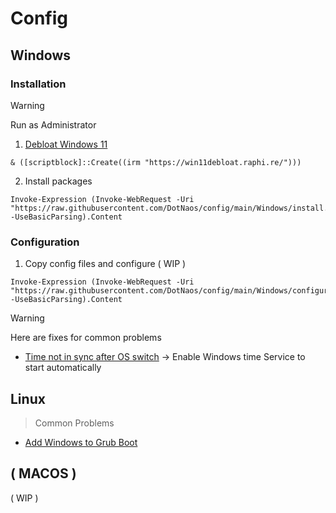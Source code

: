 <h1>Config</h1>

<!-- TODO: -->

<!-- In Configuration script, prompt the user for credentials like github name, email etc. and the files are then created. -->
<!-- Incorporate the common fixes into the config script.  -->

## Windows
### Installation

> [!Warning]
> Run as Administrator

1. [Debloat Windows 11](https://github.com/Raphire/Win11Debloat)
```pwsh
& ([scriptblock]::Create((irm "https://win11debloat.raphi.re/")))
```

2. Install packages 
```pwsh
Invoke-Expression (Invoke-WebRequest -Uri "https://raw.githubusercontent.com/DotNaos/config/main/Windows/install.ps1" -UseBasicParsing).Content
```

### Configuration
1. Copy config files and configure ( WIP )
```pwsh
Invoke-Expression (Invoke-WebRequest -Uri "https://raw.githubusercontent.com/DotNaos/config/main/Windows/configure.ps1" -UseBasicParsing).Content
```

> [!Warning]
> Here are fixes for common problems
- [Time not in sync after OS switch](https://answers.microsoft.com/en-us/windows/forum/all/automatic-windows-resync-time-after-reboot-setup/7a762b13-6a90-4731-9287-bdab328da78c) -> Enable Windows time Service to start automatically 
 
## Linux
> Common Problems
- [Add Windows to Grub Boot](https://youtu.be/xBPn0fF8bTY?si=NY1biG0l_pI7pWGs)

## ( MACOS )
( WIP )

